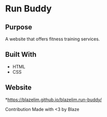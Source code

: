 # Run Buddy

## Purpose
A website that offers fitness training services.

## Built With
* HTML
* CSS

## Website
*https://blazelim.github.io/blazelim.run-buddy/

Contribution
Made with <3 by Blaze
